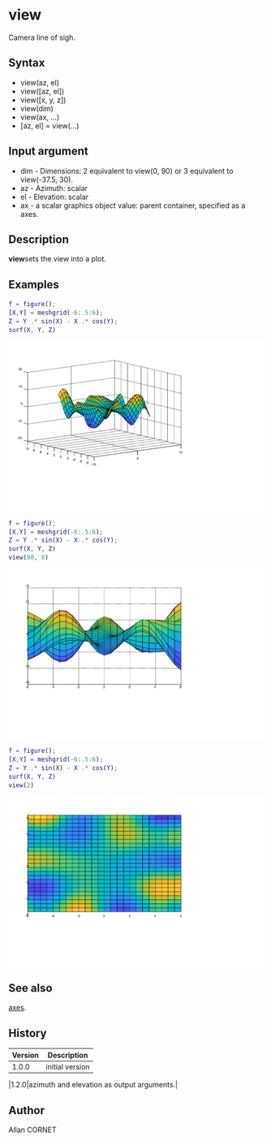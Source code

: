 # view

Camera line of sigh.

## Syntax

- view(az, el)
- view([az, el])
- view([x, y, z])
- view(dim)
- view(ax, ...)
- [az, el] = view(...)

## Input argument

- dim - Dimensions: 2 equivalent to view(0, 90) or 3 equivalent to view(-37.5, 30).
- az - Azimuth: scalar
- el - Elevation: scalar
- ax - a scalar graphics object value: parent container, specified as a axes.

## Description

  <p><b>view</b>sets the view into a plot.</p>

## Examples

```matlab
f = figure();
[X,Y] = meshgrid(-6:.5:6);
Z = Y .* sin(X) - X .* cos(Y);
surf(X, Y, Z)
```

<img src="view_1_FADFDAFB.svg" align="middle"/>

```matlab
f = figure();
[X,Y] = meshgrid(-6:.5:6);
Z = Y .* sin(X) - X .* cos(Y);
surf(X, Y, Z)
view(90, 0)
```

<img src="view_2_9A6A68DE.svg" align="middle"/>

```matlab
f = figure();
[X,Y] = meshgrid(-6:.5:6);
Z = Y .* sin(X) - X .* cos(Y);
surf(X, Y, Z)
view(2)
```

<img src="view_3_8FE94819.svg" align="middle"/>

## See also

[axes](axes.md).

## History

| Version | Description     |
| ------- | --------------- |
| 1.0.0   | initial version |

|1.2.0|azimuth and elevation as output arguments.|

## Author

Allan CORNET
